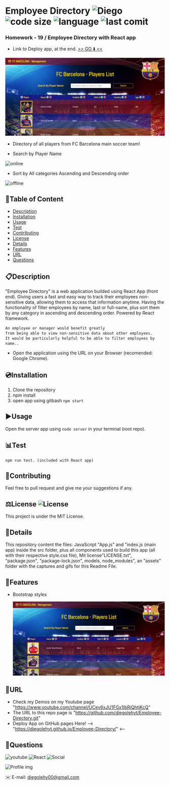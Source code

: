 # Employee Directory ![Diego](https://img.shields.io/badge/version-v1.0.0-yellow) ![code size](https://img.shields.io/github/languages/code-size/diegolehyt/Employee-Directory) ![language](https://img.shields.io/github/languages/top/diegolehyt/Employee-Directory) ![last comit](https://img.shields.io/github/last-commit/diegolehyt/Employee-Directory)  
### Homework - 19 / Employee Directory with React app

- Link to Deploy app, at the end. [>> GO ⬇️ <<](#url)

![main](src/assets/1.png)

- Directory of all players from FC Barcelona main soccer team!


- Search by Player Name

![online](src/assets/2.gif)


- Sort by All categories Ascending and Descending order

![offline](src/assets/3.gif)


## 📌Table of Content

* [Description](#description)
* [Installation](#installation)
* [Usage](#usage)
* [Test](#test)
* [Contributing](#contributing)
* [License](#license)
* [Details](#details)
* [Features](#features)
* [URL](#url)
* [Questions](#questions)

## 📋Description
"Employee Directory" is a web application builded using React App (front end). Giving users a fast and easy way to track their employees non-sensitive data, allowing them to access that information anytime. Having the functionality of filter employees by name, last or full-name, plus sort them by any category in ascending and descending order. Powered by React framework.
```
An employee or manager would benefit greatly 
from being able to view non-sensitive data about other employees. 
It would be particularly helpful to be able to filter employees by name..
```
- Open the application using the URL on your Browser (recomended: Google Chrome).


## 💿Installation
  1. Clone the repository 
  2. npm install
  3. open app using gitbash ```npm start```

## ▶️Usage
Open the server app using ```node server``` in your terminal (root repo).   

## 📊Test
 ```
 npm run test. (included with React app)
 ```


## 🤝Contributing
Feel free to pull request and give me your suggestions if any.
          
## ⚖️License  ![License](https://img.shields.io/github/license/diegolehyt/Budget-Tracker)
This project is under the MIT License.

## 📑Details

This repository content the files: JavaScript "App.js" and "index.js (main app) inside the src folder, plus all components used to build this app (all with their respective style.css file), Mit license"LICENSE.txt", "package.json", "package-lock.json", models, node_modules", an "assets" folder with the captures and gifs for this Readme File.

## 📀Features
- Bootstrap styles

  ![neon](src/assets/4.gif)


## 🔗URL  

- Check my Demos on my Youtube page "https://www.youtube.com/channel/UCev6xJU1FGx1IbRjQhtjKcQ"
- The URL to this repo page is "https://github.com/diegolehyt/Employee-Directory.git"
- Deploy App on GitHub pages Here! --> "https://diegolehyt.github.io/Employee-Directory/" <--

## 👤Questions  
![youtube](https://img.shields.io/badge/YouTube-red?style=flat&logo=youtube)  ![React](https://img.shields.io/badge/React-gray?style=flat&logo=react)  ![Social](https://img.shields.io/github/followers/diegolehyt?style=social) 

![Profile img](https://avatars1.githubusercontent.com/u/59458188?v=4)

✉️ E-mail: diegolehy00@gmail.com
